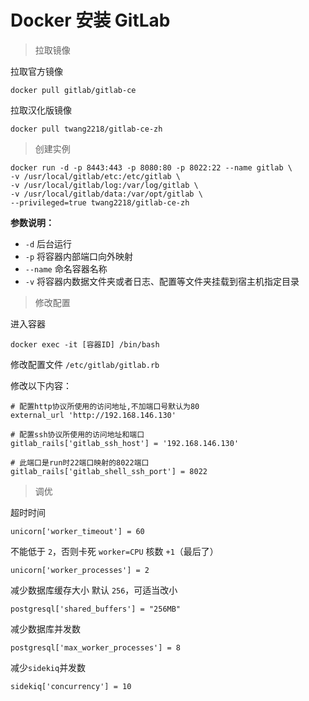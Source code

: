 # Docker 安装 GitLab

> 拉取镜像

拉取官方镜像

```shell
docker pull gitlab/gitlab-ce
```

拉取汉化版镜像

```shell
docker pull twang2218/gitlab-ce-zh
```

> 创建实例

```shell
docker run -d -p 8443:443 -p 8080:80 -p 8022:22 --name gitlab \
-v /usr/local/gitlab/etc:/etc/gitlab \
-v /usr/local/gitlab/log:/var/log/gitlab \
-v /usr/local/gitlab/data:/var/opt/gitlab \
--privileged=true twang2218/gitlab-ce-zh
```

**参数说明：**

- `-d` 后台运行
- `-p` 将容器内部端口向外映射
- `--name` 命名容器名称
- `-v` 将容器内数据文件夹或者日志、配置等文件夹挂载到宿主机指定目录

> 修改配置

进入容器

```shell
docker exec -it [容器ID] /bin/bash
```

修改配置文件 `/etc/gitlab/gitlab.rb`

修改以下内容：

```shell
# 配置http协议所使用的访问地址,不加端口号默认为80
external_url 'http://192.168.146.130'

# 配置ssh协议所使用的访问地址和端口
gitlab_rails['gitlab_ssh_host'] = '192.168.146.130'

# 此端口是run时22端口映射的8022端口
gitlab_rails['gitlab_shell_ssh_port'] = 8022
```

> 调优

超时时间

```shell
unicorn['worker_timeout'] = 60  
```

不能低于 `2`，否则卡死 `worker=CPU` 核数 `+1`（最后了）

```shell
unicorn['worker_processes'] = 2
```

减少数据库缓存大小 默认 `256`，可适当改小

```shell
postgresql['shared_buffers'] = "256MB"
```

减少数据库并发数

```shell
postgresql['max_worker_processes'] = 8
```

减少`sidekiq`并发数

```shell
sidekiq['concurrency'] = 10
```
